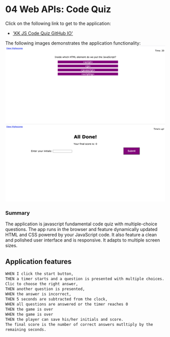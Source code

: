 # 04 Web APIs: Code Quiz

Click on the following link to get to the application:
* ['KK JS Code Quiz GitHub IO'](https://kevkouadio.github.io/KK-Code-Quiz/)

The following images demonstrates the application functionality:
![password generator demo](./Assets/Screen-Shot1.png)
![password generator demo](./Assets/Screen-Shot2.png)

### Summary

The application is javascript fundamental code quiz with multiple-choice questions. The app runs in the browser and feature dynamically updated HTML and CSS powered by your JavaScript code. It also feature a clean and polished user interface and is responsive. It adapts to multiple screen sizes.


## Application features

```
WHEN I click the start button,
THEN a timer starts and a question is presented with multiple choices.
Clic to choose the right answer,
THEN another question is presented, 
WHEN the answer is incorrect,
THEN 5 seconds are subtracted from the clock,
WHEN all questions are answered or the timer reaches 0
THEN the game is over
WHEN the game is over
THEN the player can save his/her initials and score.
The final score is the number of correct answers mutltiply by the remaining seconds. 
```
